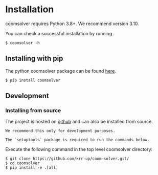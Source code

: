 # Installation

coomsolver requires Python 3.8+. We recommend version 3.10.

You can check a successful installation by running

```console
$ coomsolver -h
```

## Installing with pip


The python coomsolver package can be found [here](https://github.com/krr-up/coom-solver.git/).

```console
$ pip install coomsolver
```

## Development

### Installing from source

The project is hosted on [github](https://github.com/krr-up/coom-solver.git/) and can
also be installed from source.

```{warning}
We recommend this only for development purposes.
```

```{note}
The `setuptools` package is required to run the commands below.
```

Execute the following command in the top level coomsolver directory:

```console
$ git clone https://github.com/krr-up/coom-solver.git/
$ cd coomsolver
$ pip install -e .[all]
```
